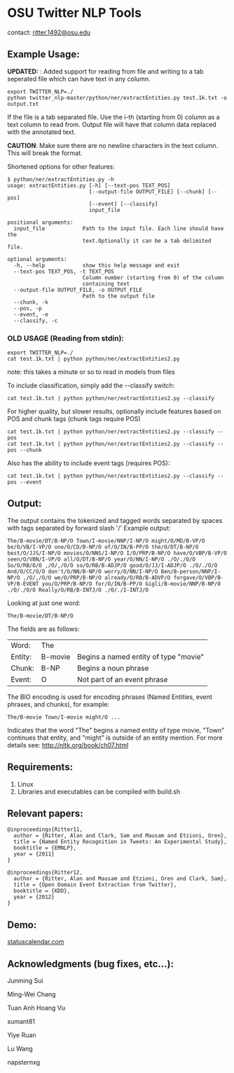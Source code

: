 OSU Twitter NLP Tools
====================
contact: ritter.1492@osu.edu

Example Usage:
--------------
**UPDATED:** : Added support for reading from file and writing to a tab seperated file which can have text in any column.

```
export TWITTER_NLP=./
python twitter_nlp-master/python/ner/extractEntities.py test.1k.txt -o output.txt
```

If the file is a tab separated file. Use the i-th (starting from 0) column as a text column to read from. 
Output file will have that column data replaced with the annotated text.

**CAUTION**: Make sure there are no newline characters in the text column. This will break the format.


Shortened options for other features:
```
$ python/ner/extractEntities.py -h
usage: extractEntities.py [-h] [--text-pos TEXT_POS]
                          [--output-file OUTPUT_FILE] [--chunk] [--pos]
                          [--event] [--classify]
                          input_file

positional arguments:
  input_file            Path to the input file. Each line should have the
                        text.Optionally it can be a tab delimited file.

optional arguments:
  -h, --help            show this help message and exit
  --text-pos TEXT_POS, -t TEXT_POS
                        Column number (starting from 0) of the column
                        containing text
  --output-file OUTPUT_FILE, -o OUTPUT_FILE
                        Path to the output file
  --chunk, -k
  --pos, -p
  --event, -e
  --classify, -c
```


### OLD USAGE (Reading from stdin):

	export TWITTER_NLP=./
	cat test.1k.txt | python python/ner/extractEntities2.py

note: this takes a minute or so to read in models from files


To include classification, simply add the --classify switch:

	cat test.1k.txt | python python/ner/extractEntities2.py --classify


For higher quality, but slower results, optionally include features based on POS and chunk tags
(chunk tags require POS)

	cat test.1k.txt | python python/ner/extractEntities2.py --classify --pos
	cat test.1k.txt | python python/ner/extractEntities2.py --classify --pos --chunk

Also has the ability to include event tags (requires POS):

	cat test.1k.txt | python python/ner/extractEntities2.py --classify --pos --event

Output:
-------------
The output contains the tokenized and tagged words separated by spaces with tags separated
by forward slash '/'
Example output:

	The/B-movie/DT/B-NP/O Town/I-movie/NNP/I-NP/O might/O/MD/B-VP/O be/O/VB/I-VP/O one/O/CD/B-NP/O of/O/IN/B-PP/O the/O/DT/B-NP/O best/O/JJS/I-NP/O movies/O/NNS/I-NP/O I/O/PRP/B-NP/O have/O/VBP/B-VP/O seen/O/VBN/I-VP/O all/O/DT/B-NP/O year/O/NN/I-NP/O ./O/./O/O So/O/RB/O/O ,/O/,/O/O so/O/RB/B-ADJP/O good/O/JJ/I-ADJP/O ./O/./O/O And/O/CC/O/O don't/O/NN/B-NP/O worry/O/NN/I-NP/O Ben/B-person/NNP/I-NP/O ,/O/,/O/O we/O/PRP/B-NP/O already/O/RB/B-ADVP/O forgave/O/VBP/B-VP/B-EVENT you/O/PRP/B-NP/O for/O/IN/B-PP/O Gigli/B-movie/NNP/B-NP/O ./O/./O/O Really/O/RB/B-INTJ/O ./O/./I-INTJ/O

Looking at just one word:

	The/B-movie/DT/B-NP/O

The fields are as follows:

<table>
<tr>
  <td>Word:</td>
  <td>The</td>
  <td></td>
</tr>
<tr>
  <td>Entity:</td>
  <td>B-movie</td>
  <td>Begins a named entity of type "movie"</td>
</tr>
<tr>
  <td>Chunk:</td>
  <td>B-NP</td>
  <td>Begins a noun phrase</td>
</tr>
<tr>
  <td>Event:</td>
  <td>O</td>
  <td>Not part of an event phrase</td>
</tr>
</table>

The BIO encoding is used for encoding phrases (Named Entities, event phrases, and chunks), for example:

    The/B-movie Town/I-movie might/O ...

Indicates that the word "The" begins a named entity of type movie, "Town" continues that entity, and "might" is outside of an entity mention.  For more details see: http://nltk.org/book/ch07.html

Requirements:
-------------
1. Linux
2. Libraries and executables can be compiled with build.sh

Relevant papers:
--------------

	@inproceedings{Ritter11,
	  author = {Ritter, Alan and Clark, Sam and Mausam and Etzioni, Oren},
	  title = {Named Entity Recognition in Tweets: An Experimental Study},
	  booktitle = {EMNLP},
	  year = {2011}
	}

	@inproceedings{Ritter12,
	  author = {Ritter, Alan and Mausam and Etzioni, Oren and Clark, Sam},
	  title = {Open Domain Event Extraction from Twitter},
	  booktitle = {KDD},
	  year = {2012}
	}

Demo:
-----
[statuscalendar.com](http://statuscalendar.com)

Acknowledgments (bug fixes, etc...):
------------------------------------
Junming Sui

Ming-Wei Chang

Tuan Anh Hoang Vu

sumant81

Yiye Ruan

Lu Wang

napsternxg
